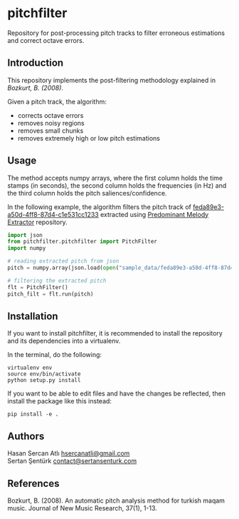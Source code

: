 pitchfilter
===========

Repository for post-processing pitch tracks to filter erroneous estimations and correct octave errors.

Introduction
------------
This repository implements the post-filtering methodology explained in _Bozkurt, B. (2008)_.

Given a pitch track, the algorithm:
- corrects octave errors
- removes noisy regions
- removes small chunks
- removes extremely high or low pitch estimations

Usage
-------
The method accepts numpy arrays, where the first column holds the time stamps (in seconds), the second column holds the frequencies (in Hz) and the third column holds the pitch saliences/confidence.

In the following example, the algorithm filters the pitch track of [feda89e3-a50d-4ff8-87d4-c1e531cc1233](http://musicbrainz.org/recording/feda89e3-a50d-4ff8-87d4-c1e531cc1233) extracted using [Predominant Melody Extractor](https://github.com/sertansenturk/predominantmelodymakam) repository.

```python
import json
from pitchfilter.pitchfilter import PitchFilter
import numpy

# reading extracted pitch from json
pitch = numpy.array(json.load(open("sample_data/feda89e3-a50d-4ff8-87d4-c1e531cc1233.json", 'r'))['pitch'])

# filtering the extracted pitch
flt = PitchFilter()
pitch_filt = flt.run(pitch)
```

Installation
-------

If you want to install pitchfilter, it is recommended to install the repository and its dependencies into a virtualenv. 

In the terminal, do the following:

    virtualenv env
    source env/bin/activate
    python setup.py install

If you want to be able to edit files and have the changes be reflected, then install the package like this instead:

    pip install -e .

Authors
-------
Hasan Sercan Atlı	hsercanatli@gmail.com  
Sertan Şentürk		contact@sertansenturk.com

References
-------
Bozkurt, B. (2008). An automatic pitch analysis method for turkish maqam music. Journal of New Music Research, 37(1), 1-13.
